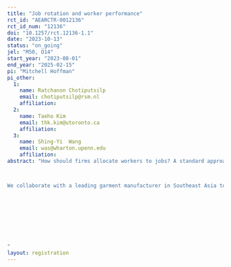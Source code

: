 ```yaml
---
title: "Job rotation and worker performance"
rct_id: "AEARCTR-0012136"
rct_id_num: "12136"
doi: "10.1257/rct.12136-1.1"
date: "2023-10-13"
status: "on_going"
jel: "M50, O14"
start_year: "2023-08-01"
end_year: "2025-02-15"
pi: "Mitchell Hoffman"
pi_other:
  1:
    name: Ratchanon Chotiputsilp
    email: chotiputsilp@rsm.nl
    affiliation: 
  2:
    name: Taeho Kim
    email: thk.kim@utoronto.ca
    affiliation: 
  3:
    name: Shing-Yi  Wang
    email: was@wharton.upenn.edu
    affiliation: 
abstract: "How should firms allocate workers to jobs? A standard approach is for firms to assign workers to jobs and to train workers for one job. An alternative approach, called cross-training or cross-skilling, is for firms to rotate workers to different jobs while providing training for multiple jobs. Job rotation and cross-skilling may have several benefits. First, it may allow workers to better take advantage of comparative advantage, thus increasing productivity. Second, it may make workers happier, both because they get to choose a job which they enjoy more and because they appreciate the firm developing multiple capabilities. Third, cross-skilling may increase organizational agility and flexibility, as well as broad knowledge, allowing employees to better understand the needs of the full organization, and being able to step into different roles. Cross-skilling seems to be successfully used in several leading firms, such as the Spanish grocery chain Mercadona, but we have little rigorous evidence on the impact of cross-skilling. 

We collaborate with a leading garment manufacturer in Southeast Asia to examine the impacts of job rotation. The experiment will involve all new workers and recently hired existing workers. In the control group, workers receive the standard approach of assignment and training for one job. In the treatment group, workers receive training for multiple jobs at the firm. After training, workers and managers state preferences regarding the assignment of workers to jobs, and workers are assigned to jobs using a version of the deferred acceptance algorithm. We examine how the treatment affects performance, employee turnover, work satisfaction, and employee skill.




"
layout: registration
---
```


